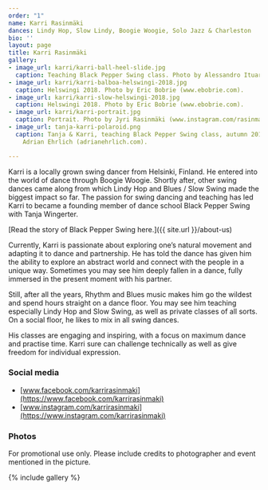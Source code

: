 ```yaml
---
order: "1"
name: Karri Rasinmäki
dances: Lindy Hop, Slow Lindy, Boogie Woogie, Solo Jazz & Charleston
bio: ''
layout: page
title: Karri Rasinmäki
gallery:
- image_url: karri/karri-ball-heel-slide.jpg
  caption: Teaching Black Pepper Swing class. Photo by Alessandro Ituarte (www.alessandroituarte.com).
- image_url: karri/karri-balboa-helswingi-2018.jpg
  caption: Helswingi 2018. Photo by Eric Bobrie (www.ebobrie.com).
- image_url: karri/karri-slow-helswingi-2018.jpg
  caption: Helswingi 2018. Photo by Eric Bobrie (www.ebobrie.com).
- image_url: karri/karri-portrait.jpg
  caption: Portrait. Photo by Jyri Rasinmäki (www.instagram.com/rasinmaki).
- image_url: tanja-karri-polaroid.png
  caption: Tanja & Karri, teaching Black Pepper Swing class, autumn 2018. Photo by
    Adrian Ehrlich (adrianehrlich.com).

---
```

Karri is a locally grown swing dancer from Helsinki, Finland. He entered into the world of dance through Boogie Woogie. Shortly after, other swing dances came along from which Lindy Hop and Blues / Slow Swing made the biggest impact so far. The passion for swing dancing and teaching has led Karri to became a founding member of dance school Black Pepper Swing with Tanja Wingerter.

[Read the story of Black Pepper Swing here.]({{ site.url }}/about-us)

Currently, Karri is passionate about exploring one’s natural movement and adapting it to dance and partnership. He has told the dance has given him the ability to explore an abstract world and connect with the people in a unique way. Sometimes you may see him deeply fallen in a dance, fully immersed in the present moment with his partner.

Still, after all the years, Rhythm and Blues music makes him go the wildest and spend hours straight on a dance floor. You may see him teaching especially Lindy Hop and Slow Swing, as well as private classes of all sorts. On a social floor, he likes to mix in all swing dances.

His classes are engaging and inspiring, with a focus on maximum dance and practise time. Karri sure can challenge technically as well as give freedom for individual expression.

### Social media

- [www.facebook.com/karrirasinmaki](https://www.facebook.com/karrirasinmaki)
- [www.instagram.com/karrirasinmaki](https://www.instagram.com/karrirasinmaki)

### Photos

For promotional use only. Please include credits to photographer and event mentioned in the picture.

{% include gallery %}